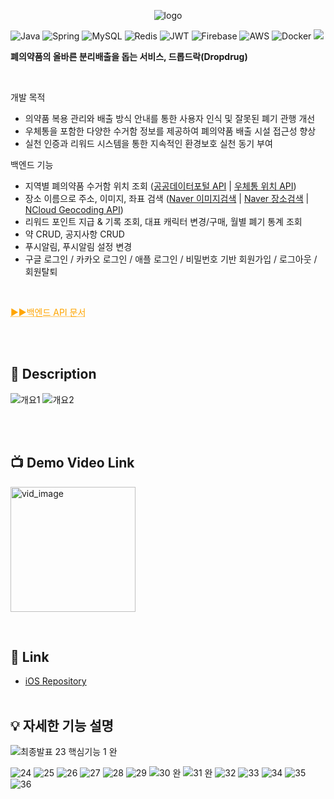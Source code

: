 <p align="center">
<img src="https://github.com/user-attachments/assets/7851f9e6-ddc2-4636-94f3-fcaa62e9fd58" alt="logo" >
</p>


![Java](https://img.shields.io/badge/java-%23ED8B00.svg?style=for-the-badge&logo=openjdk&logoColor=white)
![Spring](https://img.shields.io/badge/spring-%236DB33F.svg?style=for-the-badge&logo=spring&logoColor=white)
![MySQL](https://img.shields.io/badge/mysql-4479A1.svg?style=for-the-badge&logo=mysql&logoColor=white)
![Redis](https://img.shields.io/badge/redis-%23DD0031.svg?style=for-the-badge&logo=redis&logoColor=white)
![JWT](https://img.shields.io/badge/JWT-black?style=for-the-badge&logo=JSON%20web%20tokens)
![Firebase](https://img.shields.io/badge/firebase-a08021?style=for-the-badge&logo=firebase&logoColor=ffcd34)
![AWS](https://img.shields.io/badge/AWS-%23FF9900.svg?style=for-the-badge&logo=amazon-aws&logoColor=white)
![Docker](https://img.shields.io/badge/docker-%230db7ed.svg?style=for-the-badge&logo=docker&logoColor=white)
![](https://img.shields.io/badge/NAVER_Map_&_Search_API-brightgreen)


**폐의약품의 올바른 분리배출을 돕는 서비스, 드롭드락(Dropdrug)**

<br>

개발 목적
- 의약품 복용 관리와 배출 방식 안내를 통한 사용자 인식 및 잘못된 폐기 관행 개선
- 우체통을 포함한 다양한 수거함 정보를 제공하여 폐의약품 배출 시설 접근성 향상
- 실천 인증과 리워드 시스템을 통한 지속적인 환경보호 실천 동기 부여

백엔드 기능
- 지역별 폐의약품 수거함 위치 조회 ([공공데이터포털 API](https://www.data.go.kr/data/15129445/standard.do?recommendDataYn=Y) | [우체통 위치 API](https://koreapost.go.kr/extra/user/kpost/330/bbs/openApi/openApiSet/sub/ExtraUser.do))
- 장소 이름으로 주소, 이미지, 좌표 검색  ([Naver 이미지검색](https://developers.naver.com/docs/serviceapi/search/image/image.md) | [Naver 장소검색](https://developers.naver.com/docs/serviceapi/search/local/local.md) | [NCloud Geocoding API](https://guide.ncloud-docs.com/docs/maps-geocoding-api))
- 리워드 포인트 지급 & 기록 조회, 대표 캐릭터 변경/구매, 월별 폐기 통계 조회
- 약 CRUD, 공지사항 CRUD
- 푸시알림, 푸시알림 설정 변경
- 구글 로그인 / 카카오 로그인 / 애플 로그인 / 비밀번호 기반 회원가입 / 로그아웃 / 회원탈퇴

<br>

<a href="https://documenter.getpostman.com/view/24157537/2sAY4xBMnL" style="color: orange; text-decoration: underline;text-decoration-style: dotted;">▶▶백엔드 API 문서</a>


<br><br>
 
## 🔎 Description

![개요1](https://github.com/user-attachments/assets/65138535-b3ad-45f7-af17-ac4929c9b979)
![개요2](https://github.com/user-attachments/assets/2b1ac8f4-064d-40f8-b3e9-ffa72d44f00f)

<br><br>

## 📺 Demo Video Link
[<img src="https://github.com/user-attachments/assets/a8d5bfba-b0a1-4f1e-94b3-c83018182c64" alt="vid_image" width="200">](https://www.youtube.com/shorts/8PHFt3i5T4I)

<br>

## 🔗 Link
- [iOS Repository](https://github.com/DropDrugs/iOS_dd)
<br><br>

## 💡 자세한 기능 설명

![최종발표 23 핵심기능 1 완](https://github.com/user-attachments/assets/2102d352-b413-4b0c-8842-4fe981f1373c)

![24](https://github.com/user-attachments/assets/a92d1e06-b168-4d50-9d16-a13fe07b5f0e)
![25](https://github.com/user-attachments/assets/5f627448-6ee6-4a7c-baa2-07c671c5b7de)
![26](https://github.com/user-attachments/assets/7783ac92-5adc-416d-a7c7-c7fe1398378e)
![27](https://github.com/user-attachments/assets/d00e31b4-e97d-4c64-a23c-7e783c2be4ba)
![28](https://github.com/user-attachments/assets/8fb79eb6-96b2-45e5-a9aa-7f11479546ac)
![29](https://github.com/user-attachments/assets/258e6142-0d57-4dfa-b754-1dcd88af897a)
![30 완](https://github.com/user-attachments/assets/b4e14548-950b-4f86-ab5c-f46c957d4536)
![31 완](https://github.com/user-attachments/assets/431c9108-2276-4c61-97ad-0f72f9473287)
![32](https://github.com/user-attachments/assets/ab350551-b9c6-46bb-88fb-1adbbb562461)
![33](https://github.com/user-attachments/assets/3aa4e072-8e0b-4fe6-a8d3-9dd90deadb4b)
![34](https://github.com/user-attachments/assets/1ae8d66e-bfbd-4790-aba1-0109864b1905)
![35](https://github.com/user-attachments/assets/d52f1b5a-4113-4a21-a069-9bcb2cf52c6e)
![36](https://github.com/user-attachments/assets/b5bbafaf-5d5a-4c88-8d92-3003bd81ed11)
